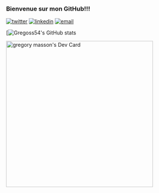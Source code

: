 ### Bienvenue sur mon GitHub!!! 

[![twitter](https://img.shields.io/badge/twitter--lightgrey?style=social&logo=twitter)](https://twitter.com/GregOs55)
[![linkedin](https://img.shields.io/badge/linkedin--lightgrey?style=social&logo=linkedin)](https://www.linkedin.com/in/gregory-masson-3bb6821b8/)
[![email](https://img.shields.io/badge/email--lightgrey?style=social&logo=gmail)](mailto:gmasson00@gmail.com)

[![Gregoss54's GitHub stats](https://github-readme-stats.vercel.app/api?username=gregoss54&show_icons=true&theme=radical)

<a href="https://app.daily.dev/gregoss54"><img src="https://api.daily.dev/devcards/58dfecc2712a4d378e0be2e7c5b9c4b7.png?r=72q" width="400" alt="gregory masson's Dev Card"/></a>
